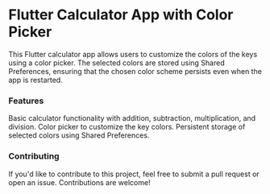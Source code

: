 # Flutter Calculator App with Color Picker
This Flutter calculator app allows users to customize the colors of the keys using a color picker. The selected colors are stored using Shared Preferences, ensuring that the chosen color scheme persists even when the app is restarted.

### Features
Basic calculator functionality with addition, subtraction, multiplication, and division.
Color picker to customize the key colors.
Persistent storage of selected colors using Shared Preferences.

### Contributing
If you'd like to contribute to this project, feel free to submit a pull request or open an issue. Contributions are welcome!
